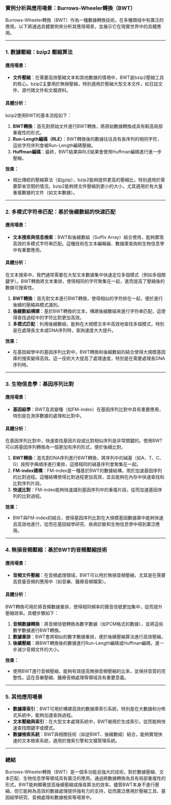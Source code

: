 ### 實例分析與應用場景：Burrows-Wheeler轉換（BWT）

Burrows-Wheeler轉換（BWT）作為一種數據轉換技術，在多種領域中有廣泛的應用。以下將通過具體實例來分析其應用場景，並展示它在現實世界中的具體應用。

---

### **1. 數據壓縮：bzip2 壓縮算法**

#### **應用場景：**  
- **文件壓縮**：在需要高效壓縮文本和其他數據的情境中，BWT是bzip2壓縮工具的核心。bzip2主要用於無損壓縮，特別適用於壓縮大型文本文件，如日誌文件、源代碼文件和文檔資料。
  
#### **具體分析：**  
bzip2使用BWT的基本流程如下：
1. **BWT轉換**：首先對原始文件進行BWT轉換，將原始數據轉換成具有較高局部重複性的形式。
2. **Run-Length編碼（RLE）**：BWT轉換後的數據往往具有長序列的相同字符，這些字符序列會被Run-Length編碼壓縮。
3. **Huffman編碼**：最終，BWT結果與RLE結果會使用Huffman編碼進行進一步壓縮。

**效果：**
- 相比傳統的壓縮算法（如gzip），bzip2能夠提供更高的壓縮比，特別適用於需要節省空間的情況。bzip2能夠將文件壓縮到更小的大小，尤其適用於有大量重複數據的文件（如文本數據）。

---

### **2. 多模式字符串匹配：基於後綴數組的快速匹配**

#### **應用場景：**  
- **文本搜索與信息檢索**：BWT和後綴數組（Suffix Array）結合使用，能夠實現高效的多模式字符串匹配。這種技術在文本編輯器、數據庫查詢和生物信息學中有重要應用。

#### **具體分析：**  
在文本搜索中，我們通常需要在大型文本數據集中快速定位多個模式（例如多個關鍵字）。BWT轉換將文本重排，使得相同的字符聚集在一起，進而提高了壓縮後的數據可搜索性。
1. **BWT轉換**：首先對文本進行BWT轉換，使得相似的字符排在一起，便於進行後續的壓縮與模式識別。
2. **後綴數組構建**：基於BWT轉換的文本，構建後綴數組來進行字符串匹配，這使得查找過程中的字符比對更加高效。
3. **多模式匹配**：利用後綴數組，能夠在大規模文本中高效地查找多個模式，特別是在處理長文本或DNA序列時，查詢速度大大提升。

**效果：**
- 在基因組學中的基因序列比對中，BWT轉換和後綴數組的結合使得大規模基因庫的搜索變得高效。這一技術大大提高了處理速度，特別是在需要處理長DNA序列時。

---

### **3. 生物信息學：基因序列比對**

#### **應用場景：**  
- **基因組學**：BWT及其變種（如FM-index）在基因序列比對中具有重要應用，特別是在測序數據的處理和比對中。

#### **具體分析：**  
在基因序列比對中，快速查找基因片段或比對相似序列是非常關鍵的。使用BWT可以將基因序列轉換為一個更加有序的形式，便於後續比對。
1. **BWT轉換**：首先對DNA序列進行BWT轉換，將序列中的碱基（如A、T、C、G）按照字典順序進行重排，這樣相同的碱基序列會聚集在一起。
2. **FM-index建構**：FM-index是一種基於BWT的數據結構，用於加速基因序列的比對過程。這種結構使得比對過程更加高效，並且能夠在內存中快速查找和比對序列片段。
3. **快速比對**：FM-index能夠快速識別基因序列中的重複片段，從而加速基因序列的比對過程。

**效果：**
- BWT與FM-index的結合，使得基因序列比對在大規模基因數據庫中能夠快速且高效地進行，從而在基因組學研究、疾病診斷和生物信息學中得到廣泛應用。

---

### **4. 無損音頻壓縮：基於BWT的音頻壓縮技術**

#### **應用場景：**  
- **音頻文件壓縮**：在音頻處理領域，BWT可以用於無損音頻壓縮，尤其是在需要高質量音頻的應用中（如音樂、醫療音頻檔案）。

#### **具體分析：**  
BWT轉換可用於將音頻數據重排，使得相同頻率的聲音信號更加集中，從而提升壓縮效率。具體步驟如下：
1. **音頻數據轉換**：將音頻信號轉換為數字數據（如PCM格式的數據），並將這些數字數據進行BWT轉換。
2. **數據重排**：BWT會將相似的數字數據重排，便於後續壓縮算法進行高效壓縮。
3. **後續壓縮**：將BWT轉換後的數據進行Run-Length編碼或Huffman編碼，進一步減少音頻文件的大小。

**效果：**
- 使用BWT進行音頻壓縮，能夠有效提高無損音頻壓縮的比率，並保持音質的完整性。這在音樂壓縮、醫療音頻處理等領域具有重要意義。

---

### **5. 其他應用場景**

- **數據庫索引**：BWT可用於構建高效的數據庫索引系統，特別是在大數據和分佈式系統中，能夠加速查詢過程。
- **文本壓縮與索引**：在大型文本處理系統中，BWT被用於生成索引，從而能夠快速查找關鍵字或模式。
- **數據檢索系統**：BWT與相關技術（如逆BWT、後綴數組）結合，能夠實現快速的文本檢索系統，適用於搜索引擎和文檔管理系統。

---

### **總結**

Burrows-Wheeler轉換（BWT）是一個多功能且強大的技術，對於數據壓縮、文本匹配、生物信息學等領域具有廣泛的應用。通過將數據轉換為具有局部重複性的形式，BWT能夠顯著提高後續壓縮或搜尋算法的效率。儘管BWT本身不進行壓縮，但它能夠為高效的數據處理提供強有力的支持，從而廣泛應用於壓縮工具、基因組學研究、音頻處理和數據檢索等場景中。